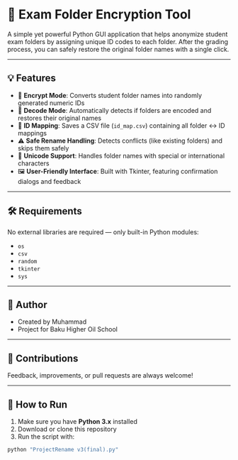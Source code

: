 # 📁 Exam Folder Encryption Tool

A simple yet powerful Python GUI application that helps anonymize student exam folders by assigning unique ID codes to each folder. After the grading process, you can safely restore the original folder names with a single click.

---

## 💡 Features

- 🔐 **Encrypt Mode**: Converts student folder names into randomly generated numeric IDs
- 🔁 **Decode Mode**: Automatically detects if folders are encoded and restores their original names
- 📄 **ID Mapping**: Saves a CSV file (`id_map.csv`) containing all folder ↔ ID mappings
- ⚠️ **Safe Rename Handling**: Detects conflicts (like existing folders) and skips them safely
- 🧠 **Unicode Support**: Handles folder names with special or international characters
- 🖼️ **User-Friendly Interface**: Built with Tkinter, featuring confirmation dialogs and feedback

---

## 🛠️ Requirements

No external libraries are required — only built-in Python modules:

- `os`
- `csv`
- `random`
- `tkinter`
- `sys`

---

## 👤 Author

- Created by Muhammad
- Project for Baku Higher Oil School

---

## 🤝 Contributions
Feedback, improvements, or pull requests are always welcome!

---

## 🚀 How to Run

1. Make sure you have **Python 3.x** installed
2. Download or clone this repository
3. Run the script with:

```bash
python "ProjectRename v3(final).py"
